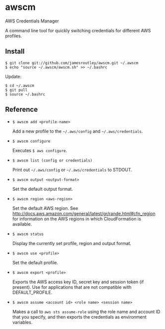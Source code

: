 # awscm

AWS Credentials Manager

A command line tool for quickly switching credentials for different AWS profiles.

## Install

    $ git clone git://github.com/jamesroutley/awscm.git ~/.awscm
    $ echo "source ~/.awscm/awscm.sh" >> ~/.bashrc

Update:

    $ cd ~/.awscm
    $ git pull
    $ source ~/.bashrc

## Reference

- `$ awscm add <profile-name>`

  Add a new profile to the `~/.aws/config` and `~/.aws/credentials`.

- `$ awscm configure`

  Executes `$ aws configure`.

- `$ awscm list (config or credentials)`

  Print out `~/.aws/config` or `~/.aws/credentials` to STDOUT.

- `$ awscm output <output-format>`

  Set the default output format.

- `$ awscm region <aws-region>`

  Set the default AWS region. See  <http://docs.aws.amazon.com/general/latest/gr/rande.html#cfn_region> for information on the AWS regions in which CloudFormation is available.

- `$ awscm status`

  Display the currently set profile, region and output format.

- `$ awscm use <profile>`

  Set the default profile.

- `$ awscm export <profile>`

  Exports the AWS access key ID, secret key and session token (if present). Use for applications that are not compatible with DEFAULT_PROFILE.

- `$ awscm assume <account id> <role name> <session name>`

  Makes a call to `aws sts assume-role` using the role name and account ID that you specify, and then exports the credentials as environment variables.
